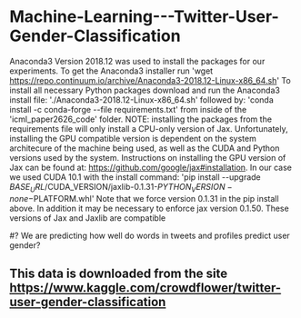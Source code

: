 # Machine-Learning---Twitter-User-Gender-Classification
Anaconda3 Version 2018.12 was used to install the packages for our experiments.
To get the Anaconda3 installer run 'wget https://repo.continuum.io/archive/Anaconda3-2018.12-Linux-x86_64.sh'
To install all necessary Python packages download and run the Anaconda3 install file:
 './Anaconda3-2018.12-Linux-x86_64.sh' followed by: 
'conda install -c conda-forge --file requirements.txt' from inside of the 'icml_paper2626_code' folder. 
NOTE: installing the packages from the requirements file will only install a CPU-only version of Jax. 
Unfortunately, installing the GPU compatible version is dependent on the system architecure of the machine being used, 
as well as the CUDA and Python versions used by the system. 
Instructions on installing the GPU version of Jax can be found at: https://github.com/google/jax#installation.
In our case we used CUDA 10.1 with the install command:
'pip install --upgrade $BASE_URL/$CUDA_VERSION/jaxlib-0.1.31-$PYTHON_VERSION-none-$PLATFORM.whl'
Note that we force version 0.1.31 in the pip install above.
In addition it may be necessary to enforce jax version 0.1.50. These versions of Jax and Jaxlib are compatible

#?	We are predicting how well do words in tweets and profiles predict user gender?

## This data is downloaded from the site https://www.kaggle.com/crowdflower/twitter-user-gender-classification